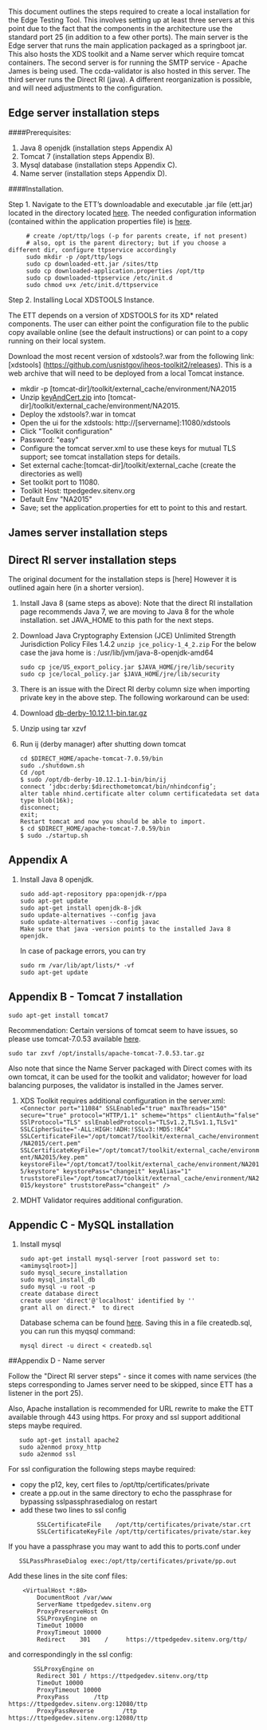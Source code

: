 This document outlines the steps required to create a local installation for the Edge Testing Tool.
This involves setting up at least three servers at this point due to the fact that the components in the architecture
use the standard port 25 (in addition to a few other ports). The main server is the Edge server that runs the main application packaged as a springboot jar. This also hosts the XDS toolkit and a Name server which require tomcat containers. The second server is for running the SMTP service - Apache James is being used. The ccda-validator is also hosted in this server. The third server runs the Direct RI (java). A different reorganization is possible, and will need adjustments to the configuration. 

## Edge server installation steps
####Prerequisites:
1. Java 8 openjdk (installation steps Appendix A)
2. Tomcat 7 (installation steps Appendix B).
3. Mysql database (installation steps Appendix C).
4. Name server (installation steps Appendix D).

####Installation.

Step 1. Navigate to the ETT’s downloadable and executable .jar file (ett.jar) located in the directory located [here](https://github.com/onc-healthit/ett/releases). The needed configuration information (contained within the application properties file) is [here](https://github.com/onc-healthit/ett/blob/resources/installation-resources/application.properties).

```
     # create /opt/ttp/logs (-p for parents create, if not present)
     # also, opt is the parent directory; but if you choose a different dir, configure ttpservice accordingly
     sudo mkdir -p /opt/ttp/logs
     sudo cp downloaded-ett.jar /sites/ttp
     sudo cp downloaded-application.properties /opt/ttp
     sudo cp downloaded-ttpservice /etc/init.d    
     sudo chmod u+x /etc/init.d/ttpservice
```

Step 2. Installing Local XDSTOOLS Instance.

The ETT depends on a version of XDSTOOLS for its XD* related components.  The user can either point the configuration file to the public copy available online (see the default instructions) or can point to a copy running on their local system.

Download the most recent version of xdstools?.war from the following link:
[xdstools] (https://github.com/usnistgov/iheos-toolkit2/releases). This is a web archive that will need to be deployed from a local Tomcat instance.  
 * mkdir -p [tomcat-dir]/toolkit/external_cache/environment/NA2015
 * Unzip [keyAndCert.zip](https://github.com/onc-healthit/ett/blob/resources/certificates/common/xdr-tls/keyAndCert.zip) into [tomcat-dir]/toolkit/external_cache/environment/NA2015.
 * Deploy the xdstools?.war in tomcat 
 * Open the ui for the xdstools: http://[servername]:11080/xdstools 
 * Click "Toolkit configuration"
 * Password: "easy"
 * Configure the tomcat server.xml to use these keys for mutual TLS support; see tomcat installation steps for details.
 * Set external cache:[tomcat-dir]/toolkit/external_cache (create the directories as well)
 * Set toolkit port to 11080.
 * Toolkit Host: ttpedgedev.sitenv.org
 * Default Env "NA2015"
 * Save; set the application.properties for ett to point to this and restart.
 


## James server installation steps
## Direct RI server installation steps
The original document for the installation steps is [here]
However it is outlined again here (in a shorter version).
1. Install Java 8 (same steps as above): Note that the direct RI installation page recommends Java 7, we are moving to Java 8 for the whole installation. set JAVA_HOME to this path for the next steps.

2. Download Java Cryptography Extension (JCE) Unlimited Strength Jurisdiction Policy Files 1.4.2
    `unzip jce_policy-1_4_2.zip`
For the below case the java home is : /usr/lib/jvm/java-8-openjdk-amd64

     ```
     sudo cp jce/US_export_policy.jar $JAVA_HOME/jre/lib/security
     sudo cp jce/local_policy.jar $JAVA_HOME/jre/lib/security
     ```

3. There is an issue with the Direct RI derby column size when importing private key in the above step. The following workaround can be used:


1. Download  [db-derby-10.12.1.1-bin.tar.gz](http://apache.cs.utah.edu//db/derby/db-derby-10.12.1.1/db-derby-10.12.1.1-bin.tar.gz)
2. Unzip using tar xzvf 
3. Run ij (derby manager) after shutting down tomcat

     ```
     cd $DIRECT_HOME/apache-tomcat-7.0.59/bin
     sudo ./shutdown.sh
     Cd /opt
     $ sudo /opt/db-derby-10.12.1.1-bin/bin/ij
     connect ‘jdbc:derby:$directhometomcat/bin/nhindconfig’;
     alter table nhind.certificate alter column certificatedata set data type blob(16k);
     disconnect;
     exit;
     Restart tomcat and now you should be able to import.
     $ cd $DIRECT_HOME/apache-tomcat-7.0.59/bin
     $ sudo ./startup.sh
     ```



## Appendix A
1. Install Java 8 openjdk.

    ```
    sudo add-apt-repository ppa:openjdk-r/ppa
    sudo apt-get update
    sudo apt-get install openjdk-8-jdk
    sudo update-alternatives --config java
    sudo update-alternatives --config javac
    Make sure that java -version points to the installed Java 8 openjdk.
    ```
    In case of package errors, you can try
    ```
    sudo rm /var/lib/apt/lists/* -vf
    sudo apt-get update
    ```

## Appendix B - Tomcat 7 installation

    sudo apt-get install tomcat7


Recommendation: Certain versions of tomcat seem to have issues, so please use tomcat-7.0.53 available [here](https://github.com/onc-healthit/ett/blob/resources/installation-resources/tomcat7/apache-tomcat-7.0.53.tar.gz).

    sudo tar zxvf /opt/installs/apache-tomcat-7.0.53.tar.gz

Also note that since the Name Server packaged with Direct comes with its own tomcat, it can be used for the toolkit 
and validator; however for load balancing purposes, the validator is installed in the James server.

1. XDS Toolkit requires additional configuration in the server.xml:
       ```
       <Connector port="11084"
                SSLEnabled="true"
                maxThreads="150"
                secure="true"
                protocol="HTTP/1.1"
                scheme="https"
                clientAuth="false"
                SSlProtocol="TLS" sslEnabledProtocols="TLSv1.2,TLSv1.1,TLSv1"
                SSLCipherSuite="-ALL:HIGH:!ADH:!SSLv3:!MD5:!RC4"
                SSLCertificateFile="/opt/tomcat7/toolkit/external_cache/environment/NA2015/cert.pem"
                SSLCertificateKeyFile="/opt/tomcat7/toolkit/external_cache/environment/NA2015/key.pem"
                keystoreFile="/opt/tomcat7/toolkit/external_cache/environment/NA2015/keystore"
                keystorePass="changeit"
                keyAlias="1"
                truststoreFile="/opt/tomcat7/toolkit/external_cache/environment/NA2015/keystore"
                truststorePass="changeit"
                />
       ```

2. MDHT Validator requires additional configuration.


## Appendic C - MySQL installation

1. Install mysql

     ```
     sudo apt-get install mysql-server [root password set to: <amimysqlroot>]]
     sudo mysql_secure_installation
     sudo mysql_install_db
     sudo mysql -u root -p 
     create database direct
     create user 'direct'@'localhost' identified by ''
     grant all on direct.*  to direct
     ```
  
     Database schema can be found [here](https://github.com/edge-tool/ett/wiki/Database-Schema). Saving this in a file createdb.sql, you can run this myqsql command:

    `mysql direct -u direct < createdb.sql`


##Appendix D - Name server

Follow the "Direct RI server steps" - since it comes with name services (the steps corresponding to James server
need to be skipped, since ETT has a listener in the port 25).

Also, Apache installation is recommended for URL rewrite to make the ETT available
through 443 using https. For proxy and ssl support additional steps maybe required.

```
   sudo apt-get install apache2
   sudo a2enmod proxy_http
   sudo a2enmod ssl
```

   For ssl configuration the following steps maybe required:
   - copy the p12, key, cert files to /opt/ttp/certificates/private
   - create a pp.out in the same directory to echo the passphrase for bypassing sslpassphrasedialog on restart
   - add these two lines to ssl config     
```
        SSLCertificateFile    /opt/ttp/certificates/private/star.crt
        SSLCertificateKeyFile /opt/ttp/certificates/private/star.key
```


   If you have a passphrase you may want to add this to ports.conf under <IfModule mod_ssl.c>

```
   SSLPassPhraseDialog exec:/opt/ttp/certificates/private/pp.out
```

   Add these lines in the site conf files:
```
    <VirtualHost *:80>
        DocumentRoot /var/www
        ServerName ttpedgedev.sitenv.org
        ProxyPreserveHost On
        SSLProxyEngine on
        TimeOut 10000
        ProxyTimeout 10000
        Redirect    301    /     https://ttpedgedev.sitenv.org/ttp/
```

   and correspondingly in the ssl config:
```
       SSLProxyEngine on
        Redirect 301 / https://ttpedgedev.sitenv.org/ttp
        TimeOut 10000
        ProxyTimeout 10000
        ProxyPass       /ttp    https://ttpedgedev.sitenv.org:12080/ttp
        ProxyPassReverse        /ttp    https://ttpedgedev.sitenv.org:12080/ttp
```
